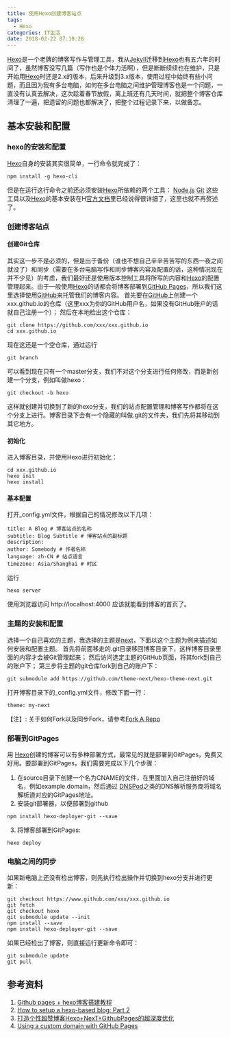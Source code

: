 ```yaml
---
title: 使用Hexo创建博客站点
tags:
  - Hexo
categories: IT生活
date: 2018-02-22 07:10:28
---
```



[Hexo](https://hexo.io)是一个老牌的博客写作与管理工具，我从[Jekyll](https://github.com/mojombo/jekyll)迁移到[Hexo](https://hexo.io)也有五六年的时间了，虽然博客没写几篇（写作也是个体力活啊），但是断断续续也在维护，只是开始用[Hexo](https://hexo.io)时还是2.x的版本，后来升级到3.x版本，使用过程中始终有些小问题，而且因为我有多台电脑，如何在多台电脑之间维护管理博客也是一个问题，一直没有认真去解决，这次趁着春节放假，离上班还有几天时间，就把整个博客仓库清理了一遍，把遗留的问题也都解决了，把整个过程记录下来，以做备忘。
<!-- more -->

## 基本安装和配置
### hexo的安装和配置
[Hexo](https://hexo.io)自身的安装其实很简单，一行命令就完成了：
`````
npm install -g hexo-cli
`````
但是在运行这行命令之前还必须安装[Hexo](https://hexo.io)所依赖的两个工具：
[Node.js](https://nodejs.org)
[Git](https://git-scm.com)
这些工具以及[Hexo](https://hexo.io)的基本安装在H[官方文档](https://hexo.io/zh-tw/docs/)里已经说得很详细了，这里也就不再赘述了。

### 创建博客站点
#### 创建Git仓库
其实这一步不是必须的，但是出于备份（谁也不想自己辛辛苦苦写的东西一夜之间就没了）和同步（需要在多台电脑写作和同步博客内容及配置的话，这种情况现在并不少见）的考虑，我们最好还是使用版本控制工具将所写的内容和[Hexo](https://hexo.io)的配置管理起来。由于一般使用[Hexo](https://hexo.io)的话都会将博客部署到[GitHub Pages](https://pages.github.com/)，所以我们这里选择使用[GitHub](https://github.com)来托管我们的博客内容。
首先要在[GitHub](https://github.com)上创建一个xxx.github.io的仓库（这里xxx为你的GitHub用户名，如果没有GitHub账户的话就自己注册一个）；
然后在本地检出这个仓库：
`````
git clone https://github.com/xxx/xxx.github.io
cd xxx.github.io
`````
现在这还是一个空仓库，通过运行
`````
git branch
`````
可以看到现在只有一个master分支，我们不对这个分支进行任何修改，而是新创建一个分支，例如叫做hexo：
`````
git checkout -b hexo
`````
这样就创建并切换到了新的hexo分支，我们的站点配置管理和博客写作都将在这个分支上进行。博客目录下会有一个隐藏的叫做.git的文件夹，我们先将其移动到其它地方。

#### 初始化
进入博客目录，并使用Hexo进行初始化：
`````
cd xxx.github.io
hexo init
hexo install
`````

#### 基本配置
打开_config.yml文件，根据自己的情况修改以下几项：
`````
title: A Blog # 博客站点的名称
subtitle: Blog Subtitle # 博客站点的副标题
description:
author: Somebody # 作者名称
language: zh-CN # 站点语言
timezone: Asia/Shanghai # 时区
`````
运行
`````
hexo server
`````
使用浏览器访问 http://localhost:4000 应该就能看到博客的首页了。

### 主题的安装和配置
选择一个自己喜欢的主题，我选择的主题是[next](https://theme-next.org/)，下面以这个主题为例来描述如何安装和配置主题。
首先将前面移走的.git目录移回博客目录下，这样博客目录里面的内容才会被Git管理起来；
然后访问选定主题的GitHub页面，将其fork到自己的账户下；
第三步将主题的git仓库fork到自己的账户下：
`````
git submodule add https://github.com/theme-next/hexo-theme-next.git
`````
打开博客目录下的_config.yml文件，修改下面一行：
`````
theme: my-next
`````

【注】: 关于如何Fork以及同步Fork，请参考[Fork A Repo](https://help.github.com/articles/fork-a-repo/)

### 部署到GitPages
用 [Hexo](https://hexo.io)创建的博客可以有多种部署方式，最常见的就是部署到GitPages，免费又好用。要部署到GitPages，我们需要完成以下几个步骤：
1. 在source目录下创建一个名为CNAME的文件，在里面加入自己注册好的域名，例如example.domain，然后通过 [DNSPod](https://www.dnsprod.cn)之类的DNS解析服务商将域名解析道对应的GitPages地址。
2. 安装git部署器，以便部署到github
```
npm install hexo-deployer-git --save
```
3. 将博客部署到GitPages:
```
hexo deploy
```

### 电脑之间的同步
如果新电脑上还没有检出博客，则先执行检出操作并切换到hexo分支并进行更新：
```
git checkout https://www.github.com/xxx/xxx.github.io
git fetch
git checkout hexo
git submodule update --init
npm install --save
npm install hexo-deployer-git --save
```

如果已经检出了博客，则直接运行更新命令即可：
```
git submodule update
git pull
```


## 参考资料
1. [Github pages + hexo博客搭建教程](https://segmentfault.com/a/1190000011535121)
2. [How to setup a hexo-based blog: Part 2](http://fenglu.me/2016/08/12/How-to-setup-a-hexo-based-blog-Part-2/)
3. [打造个性超赞博客Hexo+NexT+GithubPages的超深度优化](https://reuixiy.github.io/technology/computer/computer-aided-art/2017/06/09/hexo-next-optimization.html)
4. [Using a custom domain with GitHub Pages](https://help.github.com/articles/using-a-custom-domain-with-github-pages/)